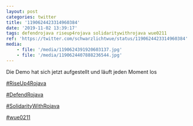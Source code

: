 ```yaml
---
layout: post
categories: twitter
title: '1190624423314960384'
date: '2019-11-02 13:39:17'
tags: defendrojava riseup4rojava solidaritywithrojava wue0211
ref: 'https://twitter.com/schwarzlichtwue/status/1190624423314960384'
media:
    - file: '/media/1190624391920603137.jpg'
    - file: '/media/1190624407888236544.jpg'
---
```

Die Demo hat sich jetzt aufgestellt und läuft jeden Moment los

[#RiseUp4Rojava](/t/riseup4rojava)

[#DefendRojava](/t/defendrojava)

[#SolidarityWithRojava](/t/solidaritywithrojava)

[#wue0211](/t/wue0211) 